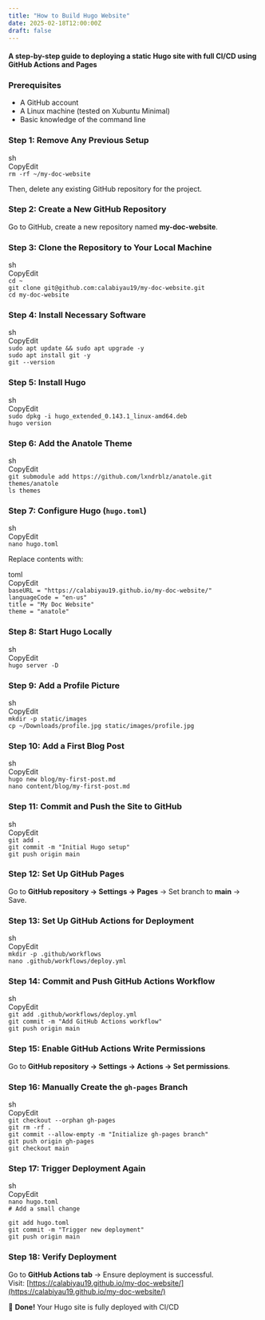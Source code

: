 ```yaml
---
title: "How to Build Hugo Website"
date: 2025-02-18T12:00:00Z
draft: false
---
```



#### A step-by-step guide to deploying a static Hugo site with full CI/CD using GitHub Actions and Pages

### **Prerequisites**

* A GitHub account  
* A Linux machine (tested on Xubuntu Minimal)  
* Basic knowledge of the command line

### **Step 1: Remove Any Previous Setup**

sh  
CopyEdit  
`rm -rf ~/my-doc-website`  

Then, delete any existing GitHub repository for the project.

### **Step 2: Create a New GitHub Repository**

Go to GitHub, create a new repository named **my-doc-website**.

### **Step 3: Clone the Repository to Your Local Machine**

sh  
CopyEdit  
`cd ~`    
`git clone git@github.com:calabiyau19/my-doc-website.git`    
`cd my-doc-website`  

### **Step 4: Install Necessary Software**

sh  
CopyEdit  
`sudo apt update && sudo apt upgrade -y`    
`sudo apt install git -y`    
`git --version`  

### **Step 5: Install Hugo**

sh  
CopyEdit  
`sudo dpkg -i hugo_extended_0.143.1_linux-amd64.deb`    
`hugo version`  

### **Step 6: Add the Anatole Theme**

sh  
CopyEdit  
`git submodule add https://github.com/lxndrblz/anatole.git themes/anatole`    
`ls themes`  

### **Step 7: Configure Hugo (`hugo.toml`)**

sh  
CopyEdit  
`nano hugo.toml`  

Replace contents with:

toml  
CopyEdit  
`baseURL = "https://calabiyau19.github.io/my-doc-website/"`    
`languageCode = "en-us"`    
`title = "My Doc Website"`    
`theme = "anatole"`  

### **Step 8: Start Hugo Locally**

sh  
CopyEdit  
`hugo server -D`  

### **Step 9: Add a Profile Picture**

sh  
CopyEdit  
`mkdir -p static/images`    
`cp ~/Downloads/profile.jpg static/images/profile.jpg`  

### **Step 10: Add a First Blog Post**

sh  
CopyEdit  
`hugo new blog/my-first-post.md`    
`nano content/blog/my-first-post.md`  

### **Step 11: Commit and Push the Site to GitHub**

sh  
CopyEdit  
`git add .`    
`git commit -m "Initial Hugo setup"`    
`git push origin main`  

### **Step 12: Set Up GitHub Pages**

Go to **GitHub repository → Settings → Pages** → Set branch to **main** → Save.

### **Step 13: Set Up GitHub Actions for Deployment**

sh  
CopyEdit  
`mkdir -p .github/workflows`    
`nano .github/workflows/deploy.yml`  

### **Step 14: Commit and Push GitHub Actions Workflow**

sh  
CopyEdit  
`git add .github/workflows/deploy.yml`    
`git commit -m "Add GitHub Actions workflow"`    
`git push origin main`  

### **Step 15: Enable GitHub Actions Write Permissions**

Go to **GitHub repository → Settings → Actions → Set permissions**.

### **Step 16: Manually Create the `gh-pages` Branch**

sh  
CopyEdit  
`git checkout --orphan gh-pages`    
`git rm -rf .`    
`git commit --allow-empty -m "Initialize gh-pages branch"`    
`git push origin gh-pages`    
`git checkout main`  

### **Step 17: Trigger Deployment Again**

sh  
CopyEdit  
`nano hugo.toml`    
`# Add a small change`  

`git add hugo.toml`    
`git commit -m "Trigger new deployment"`    
`git push origin main`  

### **Step 18: Verify Deployment**

Go to **GitHub Actions tab** → Ensure deployment is successful.  
Visit: [https://calabiyau19.github.io/my-doc-website/](https://calabiyau19.github.io/my-doc-website/)

🎉 **Done\!** Your Hugo site is fully deployed with CI/CD